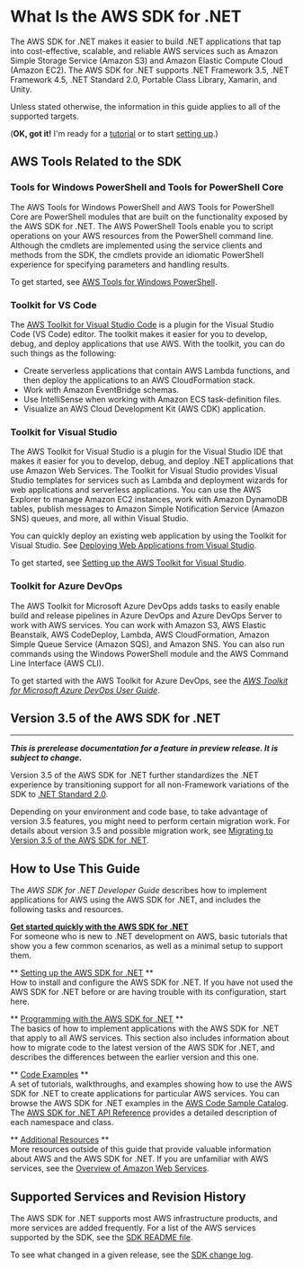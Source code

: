 # What Is the AWS SDK for \.NET<a name="welcome"></a>

The AWS SDK for \.NET makes it easier to build \.NET applications that tap into cost\-effective, scalable, and reliable AWS services such as Amazon Simple Storage Service \(Amazon S3\) and Amazon Elastic Compute Cloud \(Amazon EC2\)\. The AWS SDK for \.NET supports \.NET Framework 3\.5, \.NET Framework 4\.5, \.NET Standard 2\.0, Portable Class Library, Xamarin, and Unity\.

Unless stated otherwise, the information in this guide applies to all of the supported targets\.

\(**OK, got it\!** I'm ready for a [tutorial](quick-start.md) or to start [setting up](net-dg-setup.md)\.\)

## AWS Tools Related to the SDK<a name="about-tools"></a>

### Tools for Windows PowerShell and Tools for PowerShell Core<a name="aws-tools-for-windows-powershell-and-powershell-core"></a>

The AWS Tools for Windows PowerShell and AWS Tools for PowerShell Core are PowerShell modules that are built on the functionality exposed by the AWS SDK for \.NET\. The AWS PowerShell Tools enable you to script operations on your AWS resources from the PowerShell command line\. Although the cmdlets are implemented using the service clients and methods from the SDK, the cmdlets provide an idiomatic PowerShell experience for specifying parameters and handling results\.

To get started, see [AWS Tools for Windows PowerShell](https://aws.amazon.com/powershell)\.

### Toolkit for VS Code<a name="toolkit-vscode"></a>

The [AWS Toolkit for Visual Studio Code](https://docs.aws.amazon.com/toolkit-for-vscode/latest/userguide/) is a plugin for the Visual Studio Code \(VS Code\) editor\. The toolkit makes it easier for you to develop, debug, and deploy applications that use AWS\. With the toolkit, you can do such things as the following:
+ Create serverless applications that contain AWS Lambda functions, and then deploy the applications to an AWS CloudFormation stack\.
+ Work with Amazon EventBridge schemas\.
+ Use IntelliSense when working with Amazon ECS task\-definition files\.
+ Visualize an AWS Cloud Development Kit \(AWS CDK\) application\.

### Toolkit for Visual Studio<a name="tvslong"></a>

The AWS Toolkit for Visual Studio is a plugin for the Visual Studio IDE that makes it easier for you to develop, debug, and deploy \.NET applications that use Amazon Web Services\. The Toolkit for Visual Studio provides Visual Studio templates for services such as Lambda and deployment wizards for web applications and serverless applications\. You can use the AWS Explorer to manage Amazon EC2 instances, work with Amazon DynamoDB tables, publish messages to Amazon Simple Notification Service \(Amazon SNS\) queues, and more, all within Visual Studio\.

You can quickly deploy an existing web application by using the Toolkit for Visual Studio\. See [Deploying Web Applications from Visual Studio](https://docs.aws.amazon.com/sdk-for-net/v3/ndg/web-deploy-vs.html)\.

To get started, see [Setting up the AWS Toolkit for Visual Studio](https://docs.aws.amazon.com/toolkit-for-visual-studio/latest/user-guide/setup.html)\.

### Toolkit for Azure DevOps<a name="ttslong"></a>

The AWS Toolkit for Microsoft Azure DevOps adds tasks to easily enable build and release pipelines in Azure DevOps and Azure DevOps Server to work with AWS services\. You can work with Amazon S3, AWS Elastic Beanstalk, AWS CodeDeploy, Lambda, AWS CloudFormation, Amazon Simple Queue Service \(Amazon SQS\), and Amazon SNS\. You can also run commands using the Windows PowerShell module and the AWS Command Line Interface \(AWS CLI\)\.

To get started with the AWS Toolkit for Azure DevOps, see the *[AWS Toolkit for Microsoft Azure DevOps User Guide](https://docs.aws.amazon.com/vsts/latest/userguide/)*\.

## Version 3\.5 of the AWS SDK for \.NET<a name="version-3-5-summary"></a>

****  
***This is prerelease documentation for a feature in preview release\. It is subject to change\.***

Version 3\.5 of the AWS SDK for \.NET further standardizes the \.NET experience by transitioning support for all non\-Framework variations of the SDK to [\.NET Standard 2\.0](https://docs.microsoft.com/en-us/dotnet/standard/net-standard)\.

Depending on your environment and code base, to take advantage of version 3\.5 features, you might need to perform certain migration work\. For details about version 3\.5 and possible migration work, see [Migrating to Version 3\.5 of the AWS SDK for \.NET](net-dg-v35.md)\.

## How to Use This Guide<a name="guidemap"></a>

The *AWS SDK for \.NET Developer Guide* describes how to implement applications for AWS using the AWS SDK for \.NET, and includes the following tasks and resources\.

**[Get started quickly with the AWS SDK for \.NET](quick-start.md)**  
For someone who is new to \.NET development on AWS, basic tutorials that show you a few common scenarios, as well as a minimal setup to support them\.

** [Setting up the AWS SDK for \.NET](net-dg-setup.md) **  
How to install and configure the AWS SDK for \.NET\. If you have not used the AWS SDK for \.NET before or are having trouble with its configuration, start here\.

** [Programming with the AWS SDK for \.NET](net-dg-programming-techniques.md) **  
The basics of how to implement applications with the AWS SDK for \.NET that apply to all AWS services\. This section also includes information about how to migrate code to the latest version of the AWS SDK for \.NET, and describes the differences between the earlier version and this one\.

** [Code Examples](tutorials-examples.md) **  
A set of tutorials, walkthroughs, and examples showing how to use the AWS SDK for \.NET to create applications for particular AWS services\. You can browse the AWS SDK for \.NET examples in the [AWS Code Sample Catalog](https://docs.aws.amazon.com/code-samples/latest/catalog/code-catalog-dotnet.html)\.  
The [AWS SDK for \.NET API Reference](https://docs.aws.amazon.com/sdkfornet/v3/apidocs/) provides a detailed description of each namespace and class\.

** [Additional Resources](net-dg-additional-resources.md) **  
More resources outside of this guide that provide valuable information about AWS and the AWS SDK for \.NET\. If you are unfamiliar with AWS services, see the [Overview of Amazon Web Services](https://docs.aws.amazon.com/whitepapers/latest/aws-overview/introduction.html)\.

## Supported Services and Revision History<a name="supported-services"></a>

The AWS SDK for \.NET supports most AWS infrastructure products, and more services are added frequently\. For a list of the AWS services supported by the SDK, see the [SDK README file](https://github.com/aws/aws-sdk-net/blob/master/README.md)\.

To see what changed in a given release, see the [SDK change log](https://github.com/aws/aws-sdk-net/blob/master/SDK.CHANGELOG.md)\.